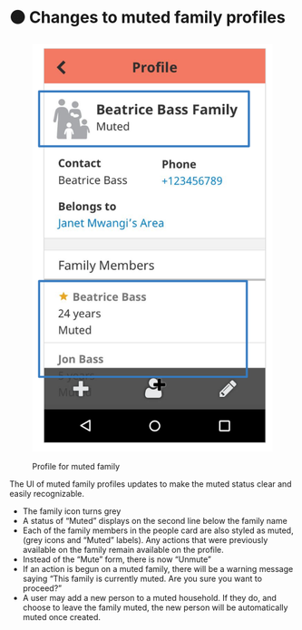 # 🟠 Changes to muted family profiles

<figure><img src="../.gitbook/assets/image (27).png" alt=""><figcaption><p>Profile for muted family</p></figcaption></figure>



The UI of muted family profiles updates to make the muted status clear and easily recognizable.

* The family icon turns grey
* A status of “Muted” displays on the second line below the family name
* Each of the family members in the people card are also styled as muted, (grey icons and “Muted” labels). Any actions that were previously available on the family remain available on the profile.
* Instead of the “Mute” form, there is now “Unmute”
* If an action is begun on a muted family, there will be a warning message saying “This family is currently muted. Are you sure you want to proceed?”
* A user may add a new person to a muted household. If they do, and choose to leave the family muted, the new person will be automatically muted once created.
